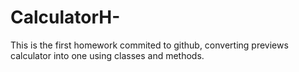 # CalculatorH-
This is the first homework commited to github, converting previews calculator into one using classes and methods.
